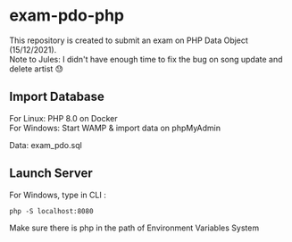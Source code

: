 # exam-pdo-php

This repository is created to submit an exam on PHP Data Object (15/12/2021). <br>
Note to Jules: I didn't have enough time to fix the bug on song update and delete artist 😓

## Import Database
For Linux: PHP 8.0 on Docker <br>
For Windows: Start WAMP & import data on phpMyAdmin

Data: exam_pdo.sql


## Launch Server
For Windows, type in CLI :
```
php -S localhost:8080
```
Make sure there is php in the path of Environment Variables System
